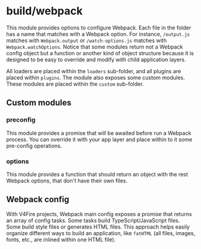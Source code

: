 # build/webpack

This module provides options to configure Webpack. Each file in the folder has a name that matches with a Webpack option.
For instance, `/output.js` matches with `Webpack.output` or `/watch-options.js` matches with `Webpack.watchOptions`.
Notice that some modules return not a Webpack config object but a function or another kind of object structure because
it is designed to be easy to override and modify with child application layers.

All loaders are placed within the `loaders` sub-folder, and all plugins are placed within `plugins`.
The module also exposes some custom modules. These modules are placed within the `custom` sub-folder.

## Custom modules

### preconfig

This module provides a promise that will be awaited before run a Webpack process. You can override it with your app layer and
place within to it some pre-config operations.

### options

This module provides a function that should return an object with the rest Webpack options, that don't have their own files.

## Webpack config

With V4Fire projects, Webpack main config exposes a promise that returns an array of config tasks. Some tasks build TypeScript/JavaScript files.
Some build style files or generates HTML files. This approach helps easily organize different ways to build an application,
like `fatHTML` (all files, images, fonts, etc., are inlined within one HTML file).
